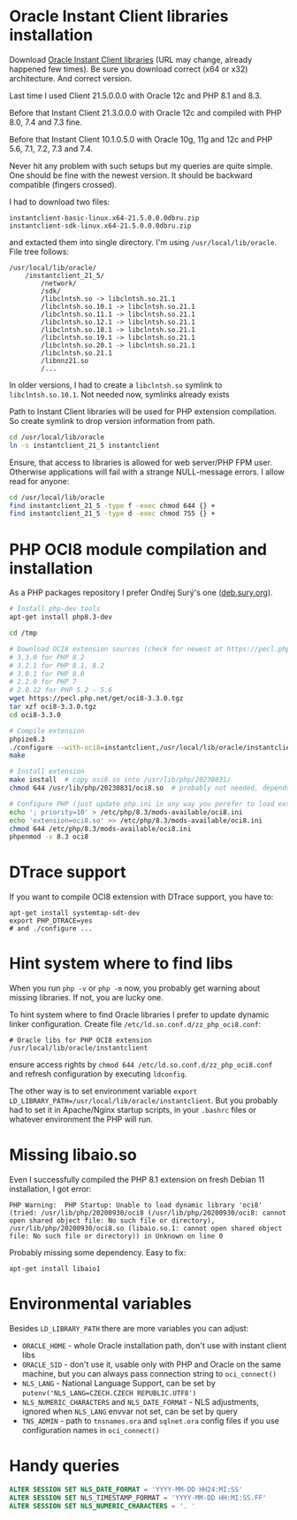# Oracle Instant Client libraries installation

Download [Oracle Instant Client libraries](https://www.oracle.com/database/technologies/instant-client/downloads.html) (URL may change, already happened few times). Be sure you download correct (x64 or x32) architecture. And correct version.

Last time I used Client 21.5.0.0.0 with Oracle 12c and PHP 8.1 and 8.3.

Before that Instant Client 21.3.0.0.0 with Oracle 12c and compiled with PHP 8.0, 7.4 and 7.3 fine.

Before that Instant Client 10.1.0.5.0 with Oracle 10g, 11g and 12c and PHP 5.6, 7.1, 7.2, 7.3 and 7.4.

Never hit any problem with such setups but my queries are quite simple. One should be fine with the newest version. It should be backward compatible (fingers crossed).

I had to download two files:

```
instantclient-basic-linux.x64-21.5.0.0.0dbru.zip
instantclient-sdk-linux.x64-21.5.0.0.0dbru.zip
```

and extacted them into single directory. I'm using `/usr/local/lib/oracle`. File tree follows:

```
/usr/local/lib/oracle/
    /instantclient_21_5/
        /network/
        /sdk/
        /libclntsh.so -> libclntsh.so.21.1
        /libclntsh.so.10.1 -> libclntsh.so.21.1
        /libclntsh.so.11.1 -> libclntsh.so.21.1
        /libclntsh.so.12.1 -> libclntsh.so.21.1
        /libclntsh.so.18.1 -> libclntsh.so.21.1
        /libclntsh.so.19.1 -> libclntsh.so.21.1
        /libclntsh.so.20.1 -> libclntsh.so.21.1
        /libclntsh.so.21.1
        /libnnz21.so
        /...
```

In older versions, I had to create a `libclntsh.so` symlink to `libclntsh.so.10.1`. Not needed now, symlinks already exists

Path to Instant Client libraries will be used for PHP extension compilation. So create symlink to drop version information from path.

```sh
cd /usr/local/lib/oracle
ln -s instantclient_21_5 instantclient
```

Ensure, that access to libraries is allowed for web server/PHP FPM user. Otherwise applications will fail with a strange NULL-message errors. I allow read for anyone:

```sh
cd /usr/local/lib/oracle
find instantclient_21_5 -type f -exec chmod 644 {} +
find instantclient_21_5 -type d -exec chmod 755 {} +
```

# PHP OCI8 module compilation and installation

As a PHP packages repository I prefer Ondřej Surý's one ([deb.sury.org](https://deb.sury.org/)).

```sh
# Install php-dev tools
apt-get install php8.3-dev

cd /tmp

# Download OCI8 extension sources (check for newest at https://pecl.php.net/package/oci8)
# 3.3.0 for PHP 8.2
# 3.2.1 for PHP 8.1, 8.2
# 3.0.1 for PHP 8.0
# 2.2.0 for PHP 7
# 2.0.12 for PHP 5.2 - 5.6
wget https://pecl.php.net/get/oci8-3.3.0.tgz
tar xzf oci8-3.3.0.tgz
cd oci8-3.3.0

# Compile extension
phpize8.3
./configure --with-oci8=instantclient,/usr/local/lib/oracle/instantclient --with-php-config=/usr/bin/php-config8.3
make

# Install extension
make install  # copy osi8.so into /usr/lib/php/20230831/
chmod 644 /usr/lib/php/20230831/oci8.so  # probably not needed, depends on your umask

# Configure PHP (just update php.ini in any way you perefer to load extension)
echo '; priority=10' > /etc/php/8.3/mods-available/oci8.ini
echo 'extension=oci8.so' >> /etc/php/8.3/mods-available/oci8.ini
chmod 644 /etc/php/8.3/mods-available/oci8.ini
phpenmod -v 8.3 oci8
```

# DTrace support

If you want to compile OCI8 extension with DTrace support, you have to:

```
apt-get install systemtap-sdt-dev
export PHP_DTRACE=yes
# and ./configure ...
```

# Hint system where to find libs

When you run `php -v` or `php -m` now, you probably get warning about missing libraries. If not, you are lucky one.

To hint system where to find Oracle libraries I prefer to update dynamic linker configuration. Create file `/etc/ld.so.conf.d/zz_php_oci8.conf`:

```
# Oracle libs for PHP OCI8 extension
/usr/local/lib/oracle/instantclient
```

ensure access rights by `chmod 644 /etc/ld.so.conf.d/zz_php_oci8.conf` and refresh configuration by executing `ldconfig`.

The other way is to set environment variable `export LD_LIBRARY_PATH=/usr/local/lib/oracle/instantclient`. But you probably had to set it in Apache/Nginx startup scripts, in your `.bashrc` files or whatever environment the PHP will run.

# Missing libaio.so

Even I successfully compiled the PHP 8.1 extension on fresh Debian 11 installation, I got error:

```
PHP Warning:  PHP Startup: Unable to load dynamic library 'oci8'
(tried: /usr/lib/php/20200930/oci8 (/usr/lib/php/20200930/oci8: cannot
open shared object file: No such file or directory),
/usr/lib/php/20200930/oci8.so (libaio.so.1: cannot open shared object
file: No such file or directory)) in Unknown on line 0
```

Probably missing some dependency. Easy to fix:

```
apt-get install libaio1
```

# Environmental variables

Besides `LD_LIBRARY_PATH` there are more variables you can adjust:

- `ORACLE_HOME` - whole Oracle installation path, don't use with instant client libs
- `ORACLE_SID` - don't use it, usable only with PHP and Oracle on the same machine, but you can always pass connection string to `oci_connect()`
- `NLS_LANG` - National Language Support, can be set by `putenv('NLS_LANG=CZECH.CZECH REPUBLIC.UTF8')`
- `NLS_NUMERIC_CHARACTERS` and `NLS_DATE_FORMAT` - NLS adjustments, ignored when `NLS_LANG` envvar not set, can be set by query
- `TNS_ADMIN` - path to `tnsnames.ora` and `sqlnet.ora` config files if you use configuration names in `oci_connect()`

# Handy queries

```sql
ALTER SESSION SET NLS_DATE_FORMAT = 'YYYY-MM-DD HH24:MI:SS'
ALTER SESSION SET NLS_TIMESTAMP_FORMAT = 'YYYY-MM-DD HH:MI:SS.FF'
ALTER SESSION SET NLS_NUMERIC_CHARACTERS = '. '
```
